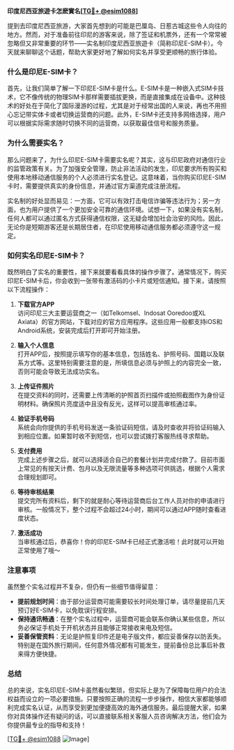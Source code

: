 **印度尼西亚旅遊卡怎麽實名[[TG💪+ @esim1088](https://t.me/s/esim1088)]**

提到去印度尼西亚旅游，大家首先想到的可能是巴厘岛、日惹古城这些令人向往的地方。然而，对于准备前往印尼的游客来说，除了签证和机票外，还有一个常常被忽略但又非常重要的环节——实名制印度尼西亚旅遊卡（简称印尼E-SIM卡）。今天就来聊聊这个话题，帮助大家更好地了解如何实名并享受更顺畅的旅行体验。

### 什么是印尼E-SIM卡？

首先，让我们简单了解一下印尼E-SIM卡是什么。E-SIM卡是一种嵌入式SIM卡技术，它不像传统的物理SIM卡那样需要插拔更换，而是直接集成在设备中。这种技术的好处在于简化了国际漫游的过程，尤其是对于经常出国的人来说，再也不用担心忘记带实体卡或者切换运营商的问题。此外，E-SIM卡还支持多网络选择，用户可以根据实际需求随时切换不同的运营商，以获取最佳信号和服务质量。

### 为什么需要实名？

那么问题来了，为什么印尼E-SIM卡需要实名呢？其实，这与印尼政府对通信行业的监管政策有关。为了加强安全管理，防止非法活动的发生，印尼要求所有购买和使用本地移动通信服务的个人必须进行实名登记。这意味着，当你购买印尼E-SIM卡时，需要提供真实的身份信息，并通过官方渠道完成注册流程。

实名制的好处显而易见：一方面，它可以有效打击电信诈骗等违法行为；另一方面，也为用户提供了一个更加安全可靠的通信环境。试想一下，如果没有实名制，任何人都可以通过匿名方式获得通信权限，这无疑会增加社会治安的风险。因此，无论你是短期游客还是长期居住者，在印尼使用移动通信服务都必须遵守这一规定。

### 如何实名印尼E-SIM卡？

既然明白了实名的重要性，接下来就要看看具体的操作步骤了。通常情况下，购买印尼E-SIM卡后，你会收到一张带有激活码的小卡片或短信通知。接下来，请按照以下流程操作：

1. **下载官方APP**  
   访问印尼三大主要运营商之一（如Telkomsel、Indosat Ooredoo或XL Axiata）的官方网站，下载对应的官方应用程序。这些应用一般都支持iOS和Android系统，安装完成后打开即可开始注册。

2. **输入个人信息**  
   打开APP后，按照提示填写你的基本信息，包括姓名、护照号码、国籍以及联系方式等。这里特别需要注意的是，所填信息必须与护照上的内容完全一致，否则可能会导致无法成功实名。

3. **上传证件照片**  
   在提交资料的同时，还需要上传清晰的护照首页扫描件或拍照截图作为身份证明材料。确保照片亮度适中且没有反光，这样可以提高审核通过率。

4. **验证手机号码**  
   系统会向你提供的手机号码发送一条验证码短信，请及时查收并将验证码输入到相应位置。如果暂时收不到短信，也可以尝试拨打客服热线寻求帮助。

5. **支付费用**  
   完成上述步骤之后，就可以选择适合自己的套餐计划并完成付款了。目前市面上常见的有按天计费、包月以及无限流量等多种选项可供挑选，根据个人需求合理规划即可。

6. **等待审核结果**  
   提交完所有资料后，剩下的就是耐心等待运营商后台工作人员对你的申请进行审核。一般情况下，整个过程不会超过24小时，期间可以通过APP随时查看进度状态。

7. **激活成功**  
   当审核通过后，恭喜你！你的印尼E-SIM卡已经正式激活啦！此时就可以开始正常使用了哦～

### 注意事项

虽然整个实名过程并不复杂，但仍有一些细节值得留意：

- **提前规划时间**：由于部分运营商可能需要较长时间处理订单，请尽量提前几天预订好E-SIM卡，以免耽误行程安排。
- **保持通讯畅通**：在整个实名过程中，运营商可能会联系你确认某些信息，所以务必保证手机处于开机状态并且能够正常接收来电及短信。
- **妥善保管资料**：无论是护照复印件还是电子版文件，都应妥善保存以防丢失。特别是在国外旅行期间，任何意外情况都有可能发生，提前备份总比事后补救来得方便快捷。

### 总结

总的来说，实名印尼E-SIM卡虽然看似繁琐，但实际上是为了保障每位用户的合法权益而设立的一项必要措施。只要按照正确的流程一步步操作，相信大家都能够顺利完成实名认证，从而享受到更加便捷高效的海外通信服务。最后提醒大家，如果你对具体操作还有疑问的话，可以直接联系相关客服人员咨询解决方法，他们会为你提供最专业的指导和支持！

[[TG💪+ @esim1088](https://t.me/s/esim1088) ![Image](https://i.postimg.cc/4NQfJmqS/Snipaste-2025-05-13-00-14-12.png)]
